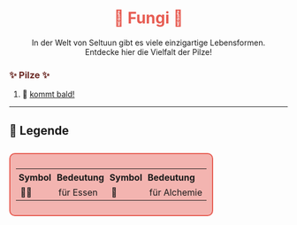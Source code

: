 
<h1 style="color:rgb(231, 92, 82); text-align: center;">🌱 Fungi 🌱</h1>

<div style="text-align: center;">
In der Welt von Seltuun gibt es viele einzigartige Lebensformen.<br>
Entdecke hier die Vielfalt der Pilze!
</div>


<h3 style="color:rgb(108, 43, 38); text-align: left;">✨ Pilze ✨</h3>

1.  🍄  [kommt bald!](/neugier)

---

## 📜 Legende

<div style="display: flex; justify-content: space-between; margin-top: 2em;"> <!-- TEST -->

<div style="border: 2px solid rgb(231, 92, 82); padding: 10px; border-radius: 10px; background-color:rgba(231, 92, 82, 0.45); max-width: 550px;"> <!-- 600px zu groß, 550px? -->
  <table style="width: auto; border-collapse: collapse;"> <!-- auto am besten -->
    <tr>
      <th style="text-align:left; padding: 5px;">Symbol</th>
      <th style="text-align:left; padding: 5px;">Bedeutung</th>
      <th style="text-align:left; padding: 5px;">Symbol</th>
      <th style="text-align:left; padding: 5px;">Bedeutung</th>
    </tr>
    <tr>
      <td>🍄‍🟫</td><td>für Essen</td>
      <td>🍄</td><td>für Alchemie</td>
    </tr>
    </tr>
  </table>
</div>
</div>

<div class="vine-divider-impressum"></div> 